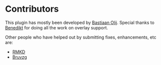 Contributors
============

This plugin has mostly been developed by [Bastiaan Olij](https://github.com/BastiaanOlij). 
Special thanks to [Benedikt](https://github.com/beniwtv) for doing all the work on overlay support.

Other people who have helped out by submitting fixes, enhancements, etc are:
- [RMKD](https://github.com/RMKD)
- [Bruvzg](https://github.com/bruvzg)
